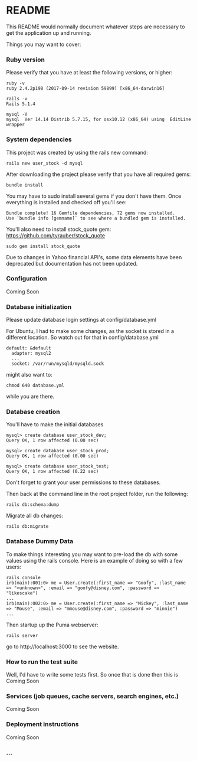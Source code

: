 # README

This README would normally document whatever steps are necessary to get the
application up and running.

Things you may want to cover:

### Ruby version
Please verify that you have at least the following versions, or higher:

```
ruby -v
ruby 2.4.2p198 (2017-09-14 revision 59899) [x86_64-darwin16]

rails -v
Rails 5.1.4

mysql -V
mysql  Ver 14.14 Distrib 5.7.15, for osx10.12 (x86_64) using  EditLine wrapper
```
### System dependencies
This project was created by using the rails new command:
```
rails new user_stock -d mysql
```

After downloading the project please verify that you have all required gems:

```
bundle install
```

You may have to sudo install several gems if you don't have them.  Once everything is installed and checked off you'll see:

```
Bundle complete! 16 Gemfile dependencies, 72 gems now installed.
Use `bundle info [gemname]` to see where a bundled gem is installed.
```

You'll also need to install stock_quote gem:
https://github.com/tyrauber/stock_quote

```
sudo gem install stock_quote
```

Due to changes in Yahoo financial API's, some data elements have been deprecated but documentation has not been updated.

### Configuration
Coming Soon

### Database initialization

Please update database login settings at config/database.yml

For Ubuntu, I had to make some changes, as the socket is stored in a different location.  So watch out for that in config/database.yml
```
default: &default
  adapter: mysql2
  ...
  socket: /var/run/mysqld/mysqld.sock
```
might also want to:
```
chmod 640 database.yml
```
while you are there.

### Database creation
You'll have to make the initial databases

```
mysql> create database user_stock_dev;
Query OK, 1 row affected (0.00 sec)

mysql> create database user_stock_prod;
Query OK, 1 row affected (0.00 sec)

mysql> create database user_stock_test;
Query OK, 1 row affected (0.22 sec)
```

Don't forget to grant your user permissions to these databases.

Then back at the command line in the root project folder, run the following:
```
rails db:schema:dump
```

Migrate all db changes:
```
rails db:migrate
```

### Database Dummy Data
To make things interesting you may want to pre-load the db with some values using the rails console.  Here is an example of doing so with a few users:

```
rails console
irb(main):001:0> me = User.create(:first_name => "Goofy", :last_name => "<unknown>", :email => "goofy@disney.com", :password => "likescake")
...
irb(main):002:0> me = User.create(:first_name => "Mickey", :last_name => "Mouse", :email => "mmouse@disney.com", :password => "minnie")
...
```

Then startup up the Puma webserver:
```
rails server
```

go to http://localhost:3000 to see the website.

### How to run the test suite
Well, I'd have to write some tests first.  So once that is done then this is Coming Soon

### Services (job queues, cache servers, search engines, etc.)
Coming Soon

### Deployment instructions
Coming Soon

###  ...
